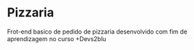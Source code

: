 # Pizzaria
Frot-end basico de pedido de pizzaria desenvolvido com fim de aprendizagem no curso +Devs2blu
